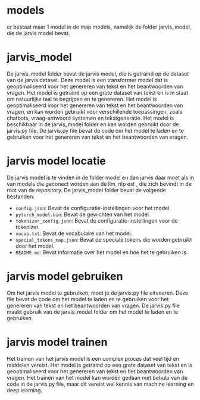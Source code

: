 # models

er bestaat maar 1 model in de map models, namelijk de folder jarvis_model, die de jarvis model bevat.

# jarvis_model
De jarvis_model folder bevat de jarvis model, die is getraind op de dataset van de jarvis dataset. Deze model is een transformer model dat is geoptimaliseerd voor het genereren van tekst en het beantwoorden van vragen.
Het model is getraind op een grote dataset van tekst en is in staat om natuurlijke taal te begrijpen en te genereren. Het model is geoptimaliseerd voor het genereren van tekst en het beantwoorden van vragen, en kan worden gebruikt voor verschillende toepassingen, zoals chatbots, vraag-antwoord systemen en tekstgeneratie.
Het model is beschikbaar in de jarvis_model folder en kan worden gebruikt door de jarvis.py file. De jarvis.py file bevat de code om het model te laden en te gebruiken voor het genereren van tekst en het beantwoorden van vragen.

# jarvis model locatie
De jarvis model is te vinden in de folder model en dan jarvis daar moet als in van models die geconect worden aan de llm, nlp est , die zich bevindt in de root van de repository. De jarvis_model folder bevat de volgende bestanden:
- `config.json`: Bevat de configuratie-instellingen voor het model.
- `pytorch_model.bin`: Bevat de gewichten van het model.
- `tokenizer_config.json`: Bevat de configuratie-instellingen voor de tokenizer.
- `vocab.txt`: Bevat de vocabulaire van het model.
- `special_tokens_map.json`: Bevat de speciale tokens die worden gebruikt door het model.
- `README.md`: Bevat informatie over het model en hoe het te gebruiken is.
# jarvis model gebruiken
Om het jarvis model te gebruiken, moet je de jarvis.py file uitvoeren. Deze file bevat de code om het model te laden en te gebruiken voor het genereren van tekst en het beantwoorden van vragen. De jarvis.py file maakt gebruik van de jarvis_model folder om het model te laden en te gebruiken.
# jarvis model trainen
Het trainen van het jarvis model is een complex proces dat veel tijd en middelen vereist. Het model is getraind op een grote dataset van tekst en is geoptimaliseerd voor het genereren van tekst en het beantwoorden van vragen. Het trainen van het model kan worden gedaan met behulp van de code in de jarvis.py file, maar dit vereist wel kennis van machine learning en deep learning.


